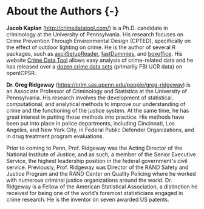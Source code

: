 
# About the Authors {-}

**Jacob Kaplan** (<http://crimedatatool.com/>) is a Ph.D. candidate in criminology at the University of Pennsylvania. His research focuses on Crime Prevention Through Environmental Design (CPTED), specifically on the effect of outdoor lighting on crime. He is the author of several R packages, such as [asciiSetupReader](https://jacobkap.github.io/asciiSetupReader/), [fastDummies](https://jacobkap.github.io/fastDummies/), and [boxoffice](https://jacobkap.github.io/boxoffice/). His website [Crime Data Tool](http://crimedatatool.com/) allows easy analysis of crime-related data and he has released over a [dozen crime data sets](http://crimedatatool.com/data.html) (primarily FBI UCR data) on openICPSR.

**Dr. Greg Ridgeway** (<https://crim.sas.upenn.edu/people/greg-ridgeway>) is an Associate Professor of Criminology and Statistics at the University of Pennsylvania. His research involves the development of statistical, computational, and analytical methods to improve our understanding of crime and the functioning of the justice system. At the same time, he has great interest in putting those methods into practice. His methods have been put into place in police departments, including Cincinnati, Los Angeles, and New York City, in Federal Public Defender Organizations, and in drug treatment program evaluations.

Prior to coming to Penn, Prof. Ridgeway was the Acting Director of the National Institute of Justice, and as such, a member of the Senior Executive Service, the highest leadership position in the federal government's civil service. Previously, Prof. Ridgeway was Director of the RAND Safety and Justice Program and the RAND Center on Quality Policing where he worked with numerous criminal justice organizations around the world. Dr. Ridgeway is a Fellow of the American Statistical Association, a distinction he received for being one of the world’s foremost statisticians engaged in crime research. He is the inventor on seven awarded US patents.
